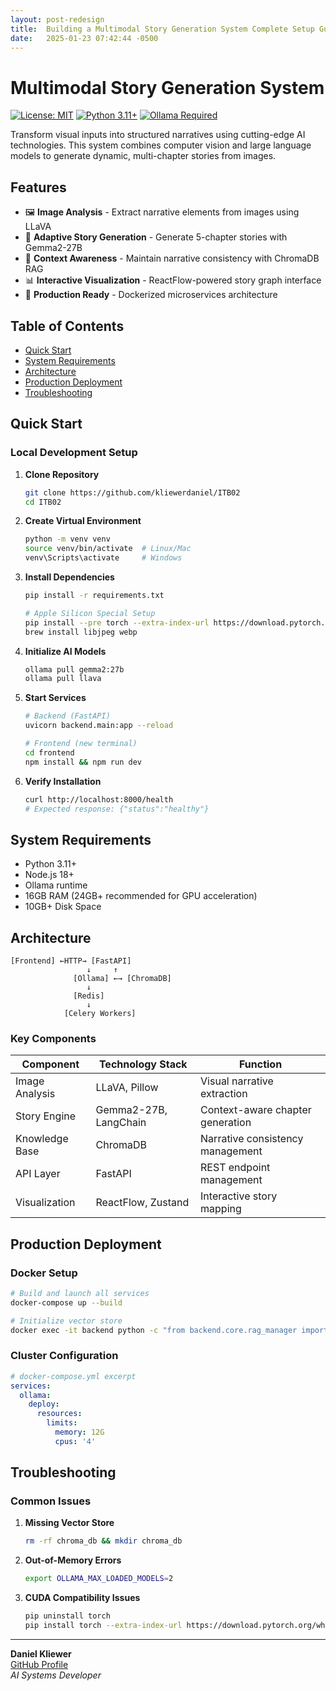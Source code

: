```yaml
---
layout: post-redesign
title:  Building a Multimodal Story Generation System Complete Setup Guide
date:   2025-01-23 07:42:44 -0500
---
```




# Multimodal Story Generation System

[![License: MIT](https://img.shields.io/badge/License-MIT-yellow.svg)](https://opensource.org/licenses/MIT)
[![Python 3.11+](https://img.shields.io/badge/Python-3.11%2B-blue.svg)](https://www.python.org/)
[![Ollama Required](https://img.shields.io/badge/Ollama-Required-important.svg)](https://ollama.ai/)

Transform visual inputs into structured narratives using cutting-edge AI technologies. This system combines computer vision and large language models to generate dynamic, multi-chapter stories from images.



## Features

- 🖼️ **Image Analysis** - Extract narrative elements from images using LLaVA
- 📖 **Adaptive Story Generation** - Generate 5-chapter stories with Gemma2-27B
- 🧠 **Context Awareness** - Maintain narrative consistency with ChromaDB RAG
- 📊 **Interactive Visualization** - ReactFlow-powered story graph interface
- 🚀 **Production Ready** - Dockerized microservices architecture

## Table of Contents

- [Quick Start](#quick-start)
- [System Requirements](#system-requirements)
- [Architecture](#architecture)
- [Production Deployment](#production-deployment)
- [Troubleshooting](#troubleshooting)


## Quick Start

### Local Development Setup

1. **Clone Repository**
   ```bash
   git clone https://github.com/kliewerdaniel/ITB02
   cd ITB02
   ```

2. **Create Virtual Environment**
   ```bash
   python -m venv venv
   source venv/bin/activate  # Linux/Mac
   venv\Scripts\activate     # Windows
   ```

3. **Install Dependencies**
   ```bash
   pip install -r requirements.txt
   
   # Apple Silicon Special Setup
   pip install --pre torch --extra-index-url https://download.pytorch.org/whl/nightly/cpu
   brew install libjpeg webp
   ```

4. **Initialize AI Models**
   ```bash
   ollama pull gemma2:27b
   ollama pull llava
   ```

5. **Start Services**
   ```bash
   # Backend (FastAPI)
   uvicorn backend.main:app --reload

   # Frontend (new terminal)
   cd frontend
   npm install && npm run dev
   ```

6. **Verify Installation**
   ```bash
   curl http://localhost:8000/health
   # Expected response: {"status":"healthy"}
   ```

## System Requirements

- Python 3.11+
- Node.js 18+
- Ollama runtime
- 16GB RAM (24GB+ recommended for GPU acceleration)
- 10GB+ Disk Space

## Architecture

```text
[Frontend] ←HTTP→ [FastAPI]  
                 ↓     ↑  
              [Ollama] ←→ [ChromaDB]  
                 ↓  
              [Redis]  
                 ↓  
            [Celery Workers]
```

### Key Components

| Component           | Technology Stack       | Function                           |
|---------------------|------------------------|------------------------------------|
| Image Analysis      | LLaVA, Pillow          | Visual narrative extraction        |
| Story Engine        | Gemma2-27B, LangChain  | Context-aware chapter generation   |
| Knowledge Base      | ChromaDB               | Narrative consistency management   |
| API Layer           | FastAPI                | REST endpoint management           |
| Visualization       | ReactFlow, Zustand     | Interactive story mapping          |

## Production Deployment

### Docker Setup

```bash
# Build and launch all services
docker-compose up --build

# Initialize vector store
docker exec -it backend python -c "from backend.core.rag_manager import NarrativeRAG; NarrativeRAG()"
```

### Cluster Configuration

```yaml
# docker-compose.yml excerpt
services:
  ollama:
    deploy:
      resources:
        limits:
          memory: 12G
          cpus: '4'
```

## Troubleshooting

### Common Issues

1. **Missing Vector Store**
   ```bash
   rm -rf chroma_db && mkdir chroma_db
   ```

2. **Out-of-Memory Errors**
   ```bash
   export OLLAMA_MAX_LOADED_MODELS=2
   ```

3. **CUDA Compatibility Issues**
   ```bash
   pip uninstall torch
   pip install torch --extra-index-url https://download.pytorch.org/whl/cu117
   ```


---

**Daniel Kliewer**  
[GitHub Profile](https://github.com/kliewerdaniel)  
*AI Systems Developer*  
